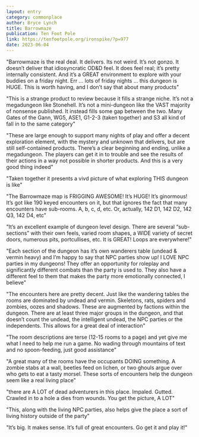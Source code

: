 ```yaml
---
layout: entry
category: commonplace
author: Bryce Lynch
title: Barrowmaze
publication: Ten Foot Pole
link: https://tenfootpole.org/ironspike/?p=977
date: 2023-06-04
---
```


"Barrowmaze is the real deal. It delivers. Its not weird. It’s not gonzo. It doesn’t deliver that idiosyncratic OD&D feel. It does feel real; it’s pretty internally consistent. And it’s a GREAT environment to explore with your buddies on a friday night. Err … lots of friday nights … this dungeon is HUGE. This is worth having, and I don’t say that about many products"

"This is a strange product to review because it fills a strange niche. It’s not a megadungeon like Stonehell. It’s not a mini-dungeon like the VAST majority of nonsense published. It instead fills some gap between the two. Many Gates of the Gann, WG5, ASE1, G1-2-3 (taken together) and S3 all kind of fall in to the same category"

"These are large enough to support many nights of play and offer a decent exploration element, with the mystery and unknown that delivers, but are still self-contained products. There’s a clear beginning and ending, unlike a megadungeon. The players can get it in to trouble and see the results of their actions in a way not possible in shorter products. And this is a very good thing indeed"

"Taken together it presents a vivd picture of what exploring THIS dungeon is like"

"The Barrowmaze map is FRIGGING AWESOME! It’s HUGE! It’s ginormous! It’s got like 190 keyed encounters on it, but that ignores the fact that many encounters have sub-rooms. A, b, c, d, etc. Or, actually, 142 D1, 142 D2, 142 Q3, 142 D4, etc"

"It’s an excellent example of dungeon level design. There are several “sub-sections” with their own feels, varied room shapes, a WIDE variety of secret doors, numerous pits, portcullises, etc. It is GREAT! Loops are everywhere!"

"Each section of the dungeon has it’s own wanderers table (undead & vermin heavy) and I’m happy to say that NPC parties show up! I LOVE NPC parties in my dungeons! They offer an opportunity for roleplay and significantly different combats than the party is used to. They also have a different feel to them that makes the party more emotionally connected, I believe"

"The encounters here are pretty decent. Just like the wandering tables the rooms are dominated by undead and vermin. Skeletons, rats, spiders and zombies, oozes and shadows. These are augmented by factions within the dungeon. There are at least three major groups in the dungeon, and that doesn’t count the undead, the intelligent undead, the NPC parties or the independents. This allows for a great deal of interaction"

"The room descriptions are terse (12-15 rooms to a page) and yet give me what I need to help me run a game. No wading through mountains of text and no spoon-feeding, just good assistance"

"A great many of the rooms have the occupants DOING something. A zombie stabs at a wall, beetles feed on lichen, or two ghouls argue over who gets to eat a tasty morsel. These sorts of encounters help the dungeon seem like a real living place"

"there are A LOT of dead adventurers in this place. Impaled. Gutted. Crawled in to a hole a dies from wounds. You get the picture, A LOT"

"This, along with the living NPC parties, also helps give the place a sort of living history outside of the party"

"It’s big. It makes sense. It’s full of great encounters. Go get it and play it!"
